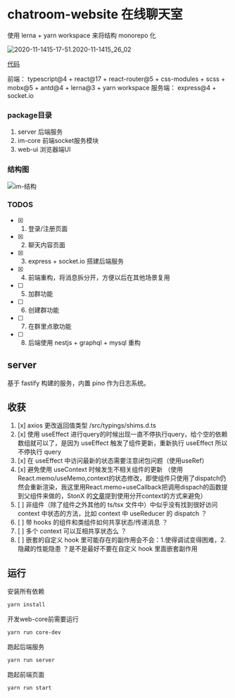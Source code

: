 # chatroom-website 在线聊天室

使用 lerna + yarn workspace 来将结构 monorepo 化

![2020-11-1415-17-51.2020-11-1415_26_02](https://cdn.jsdelivr.net/gh/SHERlocked93/pic@master/uPic/2020-11-14%2015-17-51.2020-11-14%2015_26_02.gif)

[代码](https://sherlocked93.github.io/chatroom-website)

前端： typescript@4 + react@17 + react-router@5 + css-modules + scss + mobx@5 + antd@4 + lerna@3 + yarn workspace
服务端： express@4 + socket.io

### package目录
1. server 后端服务
2. im-core 前端socket服务模块
3. web-ui 浏览器端UI

### 结构图
![im-结构](https://cdn.jsdelivr.net/gh/SHERlocked93/pic@master/uPic/im.png)

### TODOS

- [x] 1. 登录/注册页面
- [x] 2. 聊天内容页面
- [x] 3. express + socket.io 搭建后端服务
- [x] 4. 前端重构，将消息拆分开，方便以后在其他场景复用
- [ ] 5. 加群功能
- [ ] 6. 创建群功能
- [ ] 7. 在群里点歌功能
- [ ] 8. 后端使用 nestjs + graphql + mysql 重构

## server
基于 fastify 构建的服务，内置 pino 作为日志系统。
## 收获

1. [x] axios 更改返回值类型 /src/typings/shims.d.ts
2. [x] 使用 useEffect 进行query的时候出现一直不停执行query，给个空的依赖数组就可以了，是因为 useEffect 触发了组件更新，重新执行 useEffect 所以不停执行 query
3. [x] 在 useEffect 中访问最新的状态需要注意闭包问题（使用useRef）
4. [x] 避免使用 useContext 时候发生不相关组件的更新 （使用 React.memo/useMemo,context的状态修改，即使组件只使用了dispatch仍然会重新渲染，我这里用React.memo+useCallback把调用dispach的函数提到父组件来做的，StonX 的[文章](https://zhuanlan.zhihu.com/p/56975681)提到使用分开context的方式来避免）
5. [ ] 非组件（除了组件之外其他的 ts/tsx 文件中）中似乎没有找到很好访问 context 中状态的方法，比如 context 中 useReducer 的 dispatch ？
6. [ ] 带 hooks 的组件和类组件如何共享状态/传递消息 ？
7. [ ] 多个 context 可以互相共享状态么 ？
8. [ ] 嵌套的自定义 hook 里可能存在的副作用会不会：1.使得调试变得困难，2.隐藏的性能隐患 ？是不是最好不要在自定义 hook 里面嵌套副作用

## 运行

安装所有依赖
```bash
yarn install
```

开发web-core前需要运行
```bash
yarn run core-dev
```

跑起后端服务
```bash
yarn run server
```

跑起前端页面
```bash
yarn run start
```
